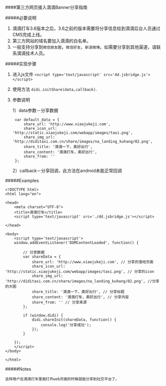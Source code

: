 ####第三方网页接入滴滴Banner分享指南

#####必要说明

1. 滴滴打车3.6版本之后，3.6之前的版本需要将分享信息给到滴滴后台人员通过CMS完成上线。
2. 第三方网站的域名要加入滴滴的白名单。
3. 一般支持分享到`微信朋友圈`，`微信好友`，`新浪微博`。如需要分享到其他渠道，请联系滴滴技术人员。

#####实现步骤

1. 进入js文件 `<script type='text/javascript' src='dd.jsbridge.js'></script>`
2. 使用方法 `didi.initShare(data,callback)`.
3. 参数说明

	1）data参数－分享数据
	
	    var default_data = {
	        share_url: 'http://www.xiaojukeji.com',
	        share_icon_url: 'http://static.xiaojukeji.com/webapp/images/taxi.png',
	        share_img_url: 'http://diditaxi.com.cn/share/images/na_landing_kuhang/02.png',
	        share_title: '滴滴一下，美好出行',
	        share_content: '滴滴打车，美好出行',
	        share_from: ''
	    };
	    
	    
	  2）callback－分享回调，此方法在android未能正常回调
	  
#####Examples
	
	<!DOCTYPE html>
	<html lang="en">
	
	<head>
	    <meta charset="UTF-8">
	    <title>滴滴打车</title>
	    <script type='text/javascript' src='./dd.jsbridge.js'></script>
	
	</head>
	
	<body>
	    <script type='text/javascript'>
	    window.addEventListener('DOMContentLoaded', function() {
	
	        // 分享数据
	        var shareData = {
	            share_url: 'http://www.xiaojukeji.com', // 分享的落地页面
	            share_icon_url: 'http://static.xiaojukeji.com/webapp/images/taxi.png', // 分享的icon
	            share_img_url: 'http://diditaxi.com.cn/share/images/na_landing_kuhang/02.png', //分享的大图
	            share_title: '滴滴一下，美好出行', // 分享标题
	            share_content: '滴滴打车，美好出行', // 分享内容
	            share_from: '' // 分享来源
	        };
	
	        if (window.didi) {
	            didi.shareInit(shareData, function() {
	                console.log('分享成功');
	            });
	        }
	
	    });
	    </script>
	</body>
	
	</html>
	
#####Notes

	这样用户在滴滴打车里面打开web页面的时候就能分享到社交平台了。	
